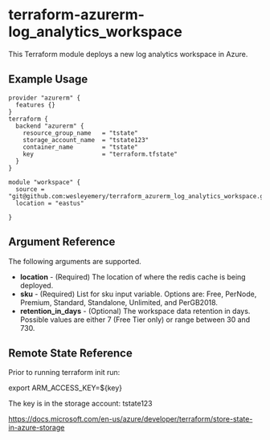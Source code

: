 # terraform-azurerm-log_analytics_workspace

This Terraform module deploys a new log analytics workspace in Azure.

## Example Usage

```hcl
provider "azurerm" {
  features {}
}
terraform {
  backend "azurerm" {
    resource_group_name   = "tstate"
    storage_account_name  = "tstate123"
    container_name        = "tstate"
    key                   = "terraform.tfstate"
  }
}

module "workspace" {
  source = "git@github.com:wesleyemery/terraform_azurerm_log_analytics_workspace.git"
  location = "eastus"

}

```

## Argument Reference

The following arguments are supported.

- **location** - (Required) The location of where the redis cache is being deployed.
- **sku** - (Required) List for sku input variable. Options are: Free, PerNode, Premium, Standard, Standalone, Unlimited, and PerGB2018.
- **retention_in_days** - (Optional) The workspace data retention in days. Possible values are either 7 (Free Tier only) or range between 30 and 730.

## Remote State Reference
 Prior to running terraform init run:
 
 export ARM_ACCESS_KEY=${key}
 
 The key is in the storage account: tstate123 
 
https://docs.microsoft.com/en-us/azure/developer/terraform/store-state-in-azure-storage

